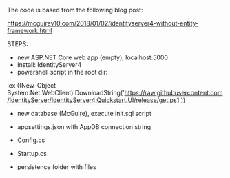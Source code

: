 ﻿The code is based from the following blog post:

https://mcguirev10.com/2018/01/02/identityserver4-without-entity-framework.html

STEPS: 

* new ASP.NET Core web app (empty), localhost:5000
* install: IdentityServer4
* powershell script in the root dir:

iex ((New-Object System.Net.WebClient).DownloadString('https://raw.githubusercontent.com/IdentityServer/IdentityServer4.Quickstart.UI/release/get.ps1'))

* new database (McGuire), execute init.sql script
* appsettings.json with AppDB connection string

* Config.cs
* Startup.cs
* persistence folder with files
